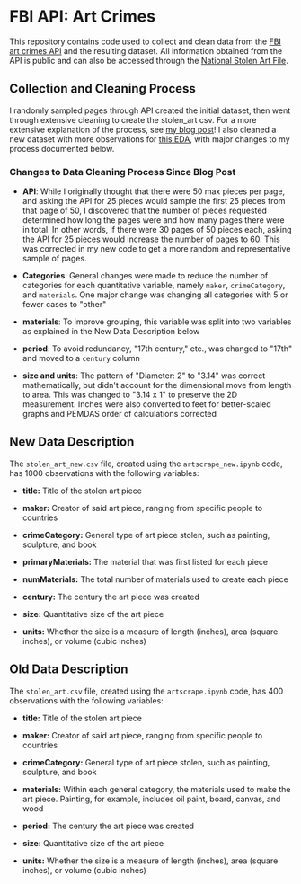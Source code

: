 # FBI API: Art Crimes
This repository contains code used to collect and clean data from the [FBI art crimes API](https://api.fbi.gov/docs#!/) and the resulting dataset. All information obtained from the API is public and can also be accessed through the [National Stolen Art File](https://www.fbi.gov/investigate/violent-crime/art-theft/national-stolen-art-file).

## Collection and Cleaning Process
I randomly sampled pages through API created the initial dataset, then went through extensive cleaning to create the stolen_art csv. For a more extensive explanation of the process, see [my blog post](https://emwight.github.io/stat386-projects/2022/10/19/Last-Seen-the-FBI-API-for-Art-Crimes.html)! I also cleaned a new dataset with more observations for [this EDA](https://emwight.github.io/stat386-projects/), with major changes to my process documented below.

### Changes to Data Cleaning Process Since Blog Post

 - **API**: While I originally thought that there were 50 max pieces per page, and asking the API for 25 pieces would sample the first 25 pieces from that page of 50, I discovered that the number of pieces requested determined how long the pages were and how many pages there were in total. In other words, if there were 30 pages of 50 pieces each, asking the API for 25 pieces would increase the number of pages to 60. This was corrected in my new code to get a more random and representative sample of pages.

 - **Categories**: General changes were made to reduce the number of categories for each quantitative variable, namely `maker`, `crimeCategory`, and `materials`. One major change was changing all categories with 5 or fewer cases to "other"

 - **materials**: To improve grouping, this variable was split into two variables as explained in the New Data Description below

 - **period**: To avoid redundancy, "17th century," etc., was changed to "17th" and moved to a `century` column
 
 - **size and units**: The pattern of "Diameter: 2" to "3.14" was correct mathematically, but didn't account for the dimensional move from length to area. This was changed to "3.14 x 1" to preserve the 2D measurement. Inches were also converted to feet for better-scaled graphs and PEMDAS order of calculations corrected

## New Data Description
The `stolen_art_new.csv` file, created using the `artscrape_new.ipynb` code, has 1000 observations with the following variables:

 - **title:** Title of the stolen art piece

 - **maker:** Creator of said art piece, ranging from specific people to countries

 - **crimeCategory:** General type of art piece stolen, such as painting, sculpture, and book

 - **primaryMaterials:** The material that was first listed for each piece
 
 - **numMaterials:** The total number of materials used to create each piece

 - **century:** The century the art piece was created

 - **size:** Quantitative size of the art piece

 - **units:** Whether the size is a measure of length (inches), area (square inches), or volume (cubic inches)

## Old Data Description
The `stolen_art.csv` file, created using the `artscrape.ipynb` code, has 400 observations with the following variables:

 - **title:** Title of the stolen art piece

 - **maker:** Creator of said art piece, ranging from specific people to countries

 - **crimeCategory:** General type of art piece stolen, such as painting, sculpture, and book

 - **materials:** Within each general category, the materials used to make the art piece. Painting, for example, includes oil paint, board, canvas, and wood

 - **period:** The century the art piece was created

 - **size:** Quantitative size of the art piece

 - **units:** Whether the size is a measure of length (inches), area (square inches), or volume (cubic inches)

